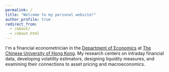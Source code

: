 ```yaml
---
permalink: /
title: "Welcome to my personal website!"
author_profile: true
redirect_from: 
  - /about/
  - /about.html
---
```


I'm a financial econometrician in the [Department of Economics](https://www.econ.cuhk.edu.hk/en/home/) at [The Chinese University of Hong Kong](https://www.cuhk.edu.hk/english/index.html). My research centers on intraday financial data, developing volatility estimators, designing liquidity measures, and examining their connections to asset pricing and macroeconomics.
